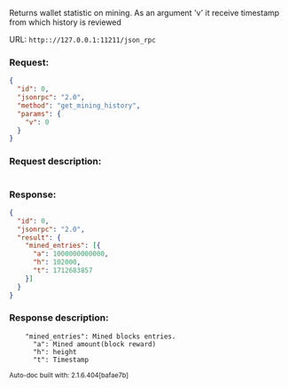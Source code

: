 Returns wallet statistic on mining. As an argument 'v' it receive timestamp from which history is reviewed

URL: ```http:://127.0.0.1:11211/json_rpc```
### Request: 
```json
{
  "id": 0,
  "jsonrpc": "2.0",
  "method": "get_mining_history",
  "params": {
    "v": 0
  }
}
```
### Request description: 
```

```
### Response: 
```json
{
  "id": 0,
  "jsonrpc": "2.0",
  "result": {
    "mined_entries": [{
      "a": 1000000000000,
      "h": 102000,
      "t": 1712683857
    }]
  }
}
```
### Response description: 
```
    "mined_entries": Mined blocks entries.
      "a": Mined amount(block reward)
      "h": height
      "t": Timestamp

```
<sub>Auto-doc built with: 2.1.6.404[bafae7b]</sub>